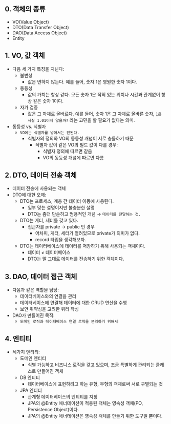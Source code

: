 ## 0. 객체의 종류

- VO(Value Object)
- DTO(Data Transfer Object)
- DAO(Data Access Object)
- Entity

## 1. VO, 값 객체

- 다음 세 가지 특징을 지닌다:
    - 불변성
        - 값은 변하지 않는다. 예를 들어, 숫자 1은 영원한 숫자 1이다.
    - 동등성
        - 값의 가치는 항상 같다. 모든 숫자 1은 적혀 있는 위치나 시간과 관계없이 항상 같은 숫자 1이다.
    - 자가 검증
        - 값은 그 자체로 올바르다. 예를 들어, 숫자 1은 그 자체로 올바른 숫자, `1은 사실 1.01이지 않을까?` 라는 고민을 할 필요가 없다는 의미.
- 동등성  vs. 식별자
    - `VO에는 식별자를 넣어서는 안된다.`
        - 식별자의 정의와 VO의 동등성 개념이 서로 충돌하기 때문
            - 식별자 값이 같은 VO의 필드 값이 다를 경우:
                - 식별자 정의에 따르면 같음
                - VO의 동등성 개념에 따르면 다름

## 2. DTO, 데이터 전송 객체

- 데이터 전송에 사용되는 객체
- DTO에 대한 오해:
    - DTO는 프로세스, 계층 간 데이터 이동에 사용된다.
        - 일부 맞는 설명이지만 불충분한 설명
        - DTO는 좀더 단순하고 범용적인 개념 → `데이터를 전달하는 것.`
    - DTO는 게터, 세터를 갖고 있다.
        - 접근자를 private → public 인 경우
            - 어차피, 게터, 세터가 열려있므로 private가 의미가 없다.
            - record 타입을 생각해보자.
    - DTO는 데이터베이스에 데이터를 저장하기 위해 사용되는 객체이다.
        - 데이터 ≠ 데이터베이스
        - DTO는 말 그대로 데이터를 전송하기 위한 객체이다.

## 3. DAO, 데이터 접근 객체

- 다음과 같은 역할을 담당:
    - 데이터베이스와의 연결을 관리
    - 데이터베이스에 연결해 데이터에 대한 CRUD 연산을 수행
    - 보안 취약성을 고려한 쿼리 작성
- DAO가 만들어진 목적:
    - `도메인 로직과 데이터베이스 연결 로직을 분리하기 위해서`

## 4. 엔티티

- 세가지 엔티티:
    - 도메인 엔티티
        - 식별 가능하고 비즈니스 로직을 갖고 있으며, 조금 특별하게 관리되는 클래스로 만들어진 객체
    - DB 엔티티
        - 데이터베이스에 표현하려고 하는 유형, 무형의 객체로써 서로 구별되는 것
    - JPA 엔티티
        - 관계형 데이터베이스의 엔티티를 지칭
        - JPA의 @Entity 애너테이션이 적용된 객체는 영속성 객체(PO, Persistence Object)이다.
        - JPA의 @Entity 애너테이션은 영속성 객체를 만들기 위한 도구일 뿐이다.